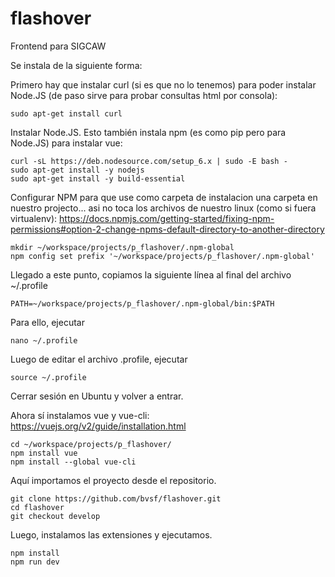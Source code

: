 # flashover
Frontend para SIGCAW

Se instala de la siguiente forma:

Primero hay que instalar curl (si es que no lo tenemos) para poder instalar Node.JS (de paso sirve para probar consultas html por consola):
```
sudo apt-get install curl
```
Instalar Node.JS. Esto también instala npm (es como pip pero para Node.JS) para instalar vue:
```
curl -sL https://deb.nodesource.com/setup_6.x | sudo -E bash - 
sudo apt-get install -y nodejs
sudo apt-get install -y build-essential
```
Configurar NPM para que use como carpeta de instalacion una carpeta en nuestro projecto... asi no toca los archivos de nuestro linux (como si fuera virtualenv):
https://docs.npmjs.com/getting-started/fixing-npm-permissions#option-2-change-npms-default-directory-to-another-directory
```
mkdir ~/workspace/projects/p_flashover/.npm-global
npm config set prefix '~/workspace/projects/p_flashover/.npm-global'
```
Llegado a este punto, copiamos la siguiente línea al final del archivo ~/.profile
```
PATH=~/workspace/projects/p_flashover/.npm-global/bin:$PATH
```
Para ello, ejecutar
```
nano ~/.profile
```
Luego de editar el archivo .profile, ejecutar
```
source ~/.profile
```
Cerrar sesión en Ubuntu y volver a entrar.

Ahora sí instalamos vue y vue-cli:
https://vuejs.org/v2/guide/installation.html
```
cd ~/workspace/projects/p_flashover/
npm install vue
npm install --global vue-cli
```
Aquí importamos el proyecto desde el repositorio.
```
git clone https://github.com/bvsf/flashover.git
cd flashover
git checkout develop
```
Luego, instalamos las extensiones y ejecutamos.
```
npm install
npm run dev
```
